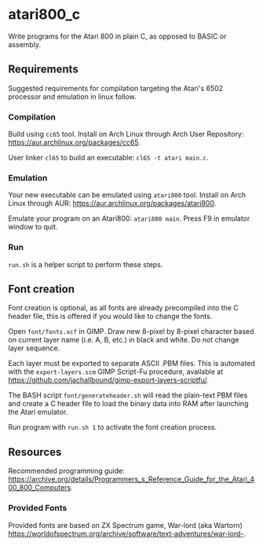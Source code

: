 # atari800_c
Write programs for the Atari 800 in plain C, as opposed to BASIC or assembly.

## Requirements
Suggested requirements for compilation targeting the Atari's 6502 processor and emulation in linux follow.

### Compilation
Build using `cc65` tool. Install on Arch Linux through Arch User Repository: https://aur.archlinux.org/packages/cc65.

User linker `cl65` to build an executable: `cl65 -t atari main.c`.

### Emulation
Your new executable can be emulated using `atari800` tool. Install on Arch Linux through AUR: https://aur.archlinux.org/packages/atari800.

Emulate your program on an Atari800: `atari800 main`. Press F9 in emulator window to quit.

### Run
`run.sh` is a helper script to perform these steps.

## Font creation
Font creation is optional, as all fonts are already precompiled into the C header file, this is offered if you would like to change the fonts.

Open `font/fonts.xcf` in GIMP. Draw new 8-pixel by 8-pixel character based on current layer name (i.e. A, B, etc.) in black and white. Do not change layer sequence.

Each layer must be exported to separate ASCII .PBM files. This is automated with the `export-layers.scm` GIMP Script-Fu procedure, available at https://github.com/jachallbound/gimp-export-layers-scriptfu/.

The BASH script `font/generateheader.sh` will read the plain-text PBM files and create a C header file to load the binary data into RAM after launching the Atari emulator.

Run program with `run.sh 1` to activate the font creation process.

## Resources
Recommended programming guide: https://archive.org/details/Programmers_s_Reference_Guide_for_the_Atari_400_800_Computers.

### Provided Fonts
Provided fonts are based on ZX Spectrum game, War-lord (aka Wartorn) https://worldofspectrum.org/archive/software/text-adventures/war-lord-.